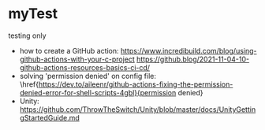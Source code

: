 # myTest
testing only

- how to create a GitHub action:
  https://www.incredibuild.com/blog/using-github-actions-with-your-c-project
  https://github.blog/2021-11-04-10-github-actions-resources-basics-ci-cd/
- solving 'permission denied' on config file:
  \href{https://dev.to/aileenr/github-actions-fixing-the-permission-denied-error-for-shell-scripts-4gbl}{permission denied}
- Unity: https://github.com/ThrowTheSwitch/Unity/blob/master/docs/UnityGettingStartedGuide.md